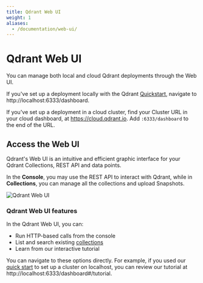 ```yaml
---
title: Qdrant Web UI
weight: 1
aliases:
  - /documentation/web-ui/
---
```


# Qdrant Web UI

You can manage both local and cloud Qdrant deployments through the Web UI.

If you've set up a deployment locally with the Qdrant [Quickstart](/documentation/quick-start/),
navigate to http://localhost:6333/dashboard.

If you've set up a deployment in a cloud cluster, find your Cluster URL in your
cloud dashboard, at https://cloud.qdrant.io. Add `:6333/dashboard` to the end
of the URL. 

## Access the Web UI

Qdrant's Web UI is an intuitive and efficient graphic interface for your Qdrant Collections, REST API and data points.

In the **Console**, you may use the REST API to interact with Qdrant, while in **Collections**, you can manage all the collections and upload Snapshots. 

![Qdrant Web UI](/articles_data/qdrant-1.3.x/web-ui.png)

### Qdrant Web UI features

In the Qdrant Web UI, you can:

- Run HTTP-based calls from the console
- List and search existing [collections](/documentation/concepts/collections/)
- Learn from our interactive tutorial

You can navigate to these options directly. For example, if you used our 
[quick start](/documentation/quick-start/) to set up a cluster on localhost,
you can review our tutorial at http://localhost:6333/dashboard#/tutorial.
